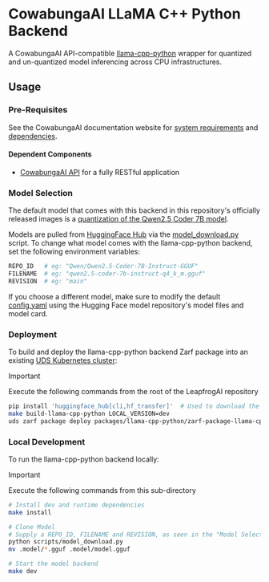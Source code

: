 # CowabungaAI LLaMA C++ Python Backend

A CowabungaAI API-compatible [llama-cpp-python](https://github.com/abetlen/llama-cpp-python) wrapper for quantized and un-quantized model inferencing across CPU infrastructures.

## Usage

### Pre-Requisites

See the CowabungaAI documentation website for [system requirements](https://docs.leapfrog.ai/docs/local-deploy-guide/requirements/) and [dependencies](https://docs.leapfrog.ai/docs/local-deploy-guide/dependencies/).

#### Dependent Components

- [CowabungaAI API](../api/README.md) for a fully RESTful application

### Model Selection

The default model that comes with this backend in this repository's officially released images is a [quantization of the Qwen2.5 Coder 7B model](https://huggingface.co/Qwen/Qwen2.5-Coder-7B-Instruct-GGUF).

Models are pulled from [HuggingFace Hub](https://huggingface.co/models) via the [model_download.py](/packages/llama-cpp-python/scripts/model_download.py) script. To change what model comes with the llama-cpp-python backend, set the following environment variables:

```bash
REPO_ID   # eg: "Qwen/Qwen2.5-Coder-7B-Instruct-GGUF"
FILENAME  # eg: "qwen2.5-coder-7b-instruct-q4_k_m.gguf"
REVISION  # eg: "main"
```

If you choose a different model, make sure to modify the default [config.yaml](./config.yaml) using the Hugging Face model repository's model files and model card.

### Deployment

To build and deploy the llama-cpp-python backend Zarf package into an existing [UDS Kubernetes cluster](../k3d-gpu/README.md):

> [!IMPORTANT]
> Execute the following commands from the root of the LeapfrogAI repository

```bash
pip install 'huggingface_hub[cli,hf_transfer]'  # Used to download the model weights from huggingface
make build-llama-cpp-python LOCAL_VERSION=dev
uds zarf package deploy packages/llama-cpp-python/zarf-package-llama-cpp-python-*-dev.tar.zst --confirm
```

### Local Development

To run the llama-cpp-python backend locally:

> [!IMPORTANT]
> Execute the following commands from this sub-directory

```bash
# Install dev and runtime dependencies
make install

# Clone Model
# Supply a REPO_ID, FILENAME and REVISION, as seen in the "Model Selection" section
python scripts/model_download.py
mv .model/*.gguf .model/model.gguf

# Start the model backend
make dev
```
